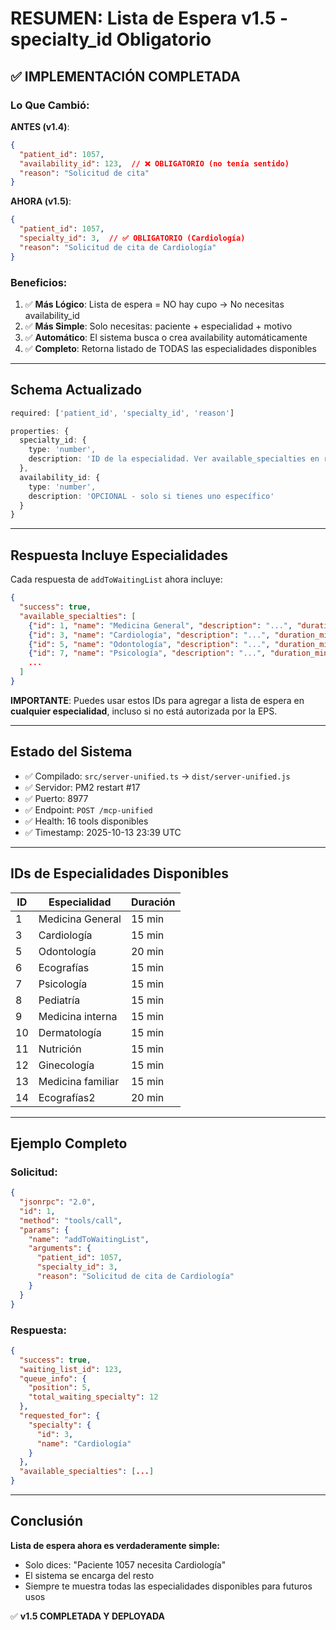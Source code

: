 # RESUMEN: Lista de Espera v1.5 - specialty_id Obligatorio

## ✅ IMPLEMENTACIÓN COMPLETADA

### Lo Que Cambió:

**ANTES (v1.4)**:
```json
{
  "patient_id": 1057,
  "availability_id": 123,  // ❌ OBLIGATORIO (no tenía sentido)
  "reason": "Solicitud de cita"
}
```

**AHORA (v1.5)**:
```json
{
  "patient_id": 1057,
  "specialty_id": 3,  // ✅ OBLIGATORIO (Cardiología)
  "reason": "Solicitud de cita de Cardiología"
}
```

### Beneficios:

1. ✅ **Más Lógico**: Lista de espera = NO hay cupo → No necesitas availability_id
2. ✅ **Más Simple**: Solo necesitas: paciente + especialidad + motivo
3. ✅ **Automático**: El sistema busca o crea availability automáticamente
4. ✅ **Completo**: Retorna listado de TODAS las especialidades disponibles

---

## Schema Actualizado

```typescript
required: ['patient_id', 'specialty_id', 'reason']

properties: {
  specialty_id: {
    type: 'number',
    description: 'ID de la especialidad. Ver available_specialties en respuesta'
  },
  availability_id: {
    type: 'number',
    description: 'OPCIONAL - solo si tienes uno específico'
  }
}
```

---

## Respuesta Incluye Especialidades

Cada respuesta de `addToWaitingList` ahora incluye:

```json
{
  "success": true,
  "available_specialties": [
    {"id": 1, "name": "Medicina General", "description": "...", "duration_minutes": 15},
    {"id": 3, "name": "Cardiología", "description": "...", "duration_minutes": 15},
    {"id": 5, "name": "Odontología", "description": "...", "duration_minutes": 20},
    {"id": 7, "name": "Psicología", "description": "...", "duration_minutes": 15},
    ...
  ]
}
```

**IMPORTANTE**: Puedes usar estos IDs para agregar a lista de espera en **cualquier especialidad**, incluso si no está autorizada por la EPS.

---

## Estado del Sistema

- ✅ Compilado: `src/server-unified.ts` → `dist/server-unified.js`
- ✅ Servidor: PM2 restart #17
- ✅ Puerto: 8977
- ✅ Endpoint: `POST /mcp-unified`
- ✅ Health: 16 tools disponibles
- ✅ Timestamp: 2025-10-13 23:39 UTC

---

## IDs de Especialidades Disponibles

| ID | Especialidad | Duración |
|----|--------------|----------|
| 1  | Medicina General | 15 min |
| 3  | Cardiología | 15 min |
| 5  | Odontología | 20 min |
| 6  | Ecografías | 15 min |
| 7  | Psicología | 15 min |
| 8  | Pediatría | 15 min |
| 9  | Medicina interna | 15 min |
| 10 | Dermatología | 15 min |
| 11 | Nutrición | 15 min |
| 12 | Ginecología | 15 min |
| 13 | Medicina familiar | 15 min |
| 14 | Ecografías2 | 20 min |

---

## Ejemplo Completo

### Solicitud:
```json
{
  "jsonrpc": "2.0",
  "id": 1,
  "method": "tools/call",
  "params": {
    "name": "addToWaitingList",
    "arguments": {
      "patient_id": 1057,
      "specialty_id": 3,
      "reason": "Solicitud de cita de Cardiología"
    }
  }
}
```

### Respuesta:
```json
{
  "success": true,
  "waiting_list_id": 123,
  "queue_info": {
    "position": 5,
    "total_waiting_specialty": 12
  },
  "requested_for": {
    "specialty": {
      "id": 3,
      "name": "Cardiología"
    }
  },
  "available_specialties": [...]
}
```

---

## Conclusión

**Lista de espera ahora es verdaderamente simple:**
- Solo dices: "Paciente 1057 necesita Cardiología"
- El sistema se encarga del resto
- Siempre te muestra todas las especialidades disponibles para futuros usos

✅ **v1.5 COMPLETADA Y DEPLOYADA**
